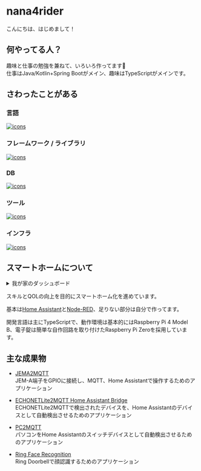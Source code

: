 # nana4rider

こんにちは、はじめまして！

## 何やってる人？

趣味と仕事の勉強を兼ねて、いろいろ作ってます🐯  
仕事はJava/Kotlin+Spring Bootがメイン、趣味はTypeScriptがメインです。

## さわったことがある

<!-- https://github.com/tandpfun/skill-icons -->

### 言語
[![icons](https://skillicons.dev/icons?i=ts,js,kotlin,java,regex,php,perl,html,css,go)](https://skillicons.dev)

### フレームワーク / ライブラリ
[![icons](https://skillicons.dev/icons?i=spring,express,nestjs,jest,cypress,laravel,nextjs)](https://skillicons.dev)

### DB
[![icons](https://skillicons.dev/icons?i=sqlite,mysql,postgres)](https://skillicons.dev)

### ツール
[![icons](https://skillicons.dev/icons?i=git,gradle,npm,yarn,maven,vscode,idea,prometheus)](https://skillicons.dev)

### インフラ
[![icons](https://skillicons.dev/icons?i=nginx,docker,k8s,aws,linux,raspberrypi)](https://skillicons.dev)

## スマートホームについて

<details>
<summary>我が家のダッシュボード</summary>

![Home Asssistant Dashboard 1](images/hass-dashboard1.png)
![Home Asssistant Dashboard 2](images/hass-dashboard2.png)

</details>

スキルとQOLの向上を目的にスマートホーム化を進めています。

基本は[Home Assistant](https://www.home-assistant.io/)と[Node-RED](https://nodered.org/)、足りない部分は自分で作ってます。

開発言語は主にTypeScriptで、動作環境は基本的にはRaspberry Pi 4 Model B、電子錠は簡単な自作回路を取り付けたRaspberry Pi Zeroを採用しています。

## 主な成果物

- [JEMA2MQTT](https://github.com/nana4rider/jema2mqtt)  
  JEM-A端子をGPIOに接続し、MQTT、Home Assistantで操作するためのアプリケーション

- [ECHONETLite2MQTT Home Assistant Bridge](https://github.com/nana4rider/e2m-hass-bridge)  
  ECHONETLite2MQTTで検出されたデバイスを、Home Assistantのデバイスとして自動検出させるためのアプリケーション

- [PC2MQTT](https://github.com/nana4rider/pc2mqtt)  
  パソコンをHome Assistantのスイッチデバイスとして自動検出させるためのアプリケーション

- [Ring Face Recognition](https://github.com/nana4rider/ring-face-recognition)  
  Ring Doorbellで顔認識するためのアプリケーション